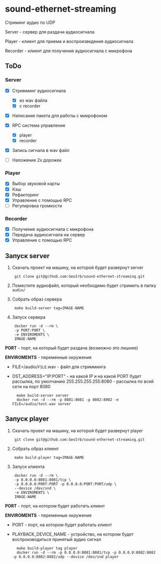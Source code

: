 # sound-ethernet-streaming

Стриминг аудио по UDP

Server - сервер для раздачи аудиосигнала

Player - клиент для приема и воспроизведения аудиосигнала

Recorder - клиент для получения аудиосигнала с микрофона

## ToDo
### Server

- [X] Стримминг аудиосигнала

  - [X] из wav файла
  - [X] с recorder

- [X] Написание пакета для работы с микрофоном
- [X] RPC система управление

  - [X] player
  - [X] recorder

- [X] Запись сигнала в wav файл
- [ ] Наложение 2х дорожек

### Player

- [X] Выбор звуковой карты
- [X] Кэш
- [X] Рефакторинг
- [X] Управление с помощью RPC
- [ ] Регулировка громкости

### Recorder

- [X] Получение аудиосигнала с микрофона
- [X] Передача аудиосигнала на сервер
- [X] Управление с помощью RPC

## Запуск server

1. Скачать проект на машину, на которой будет развернут server

        git clone git@github.com:GeoIrb/sound-ethernet-streaming.git
2. Поместите аудиофайл, который необходимо будет стримить в папку `audio/`

3. Собрать образ сервера

        make build-server tag=IMAGE-NAME
4. Запуск сервера

        docker run -d --rm \
        -p PORT:PORT \ 
        -e ENVIROMENTS \ 
        IMAGE-NAME

**PORT** - порт, на который будет раздача (возможно это лишнее)

**ENVIROMENTS** - переменные окружения

- FILE=/audio/`FILE`.wav - файл для стримминга
- DST_ADDRESS="IP:PORT" - на какой IP и на какой PORT будет рассылка, по умолчанию 255.255.255.255:8080 - рассылка по всей сети на порт 8080

        make build-server server
        docker run -d --rm -p 8081:8081 -p 8082:8082 -e FILE=/audio/test.wav server

## Запуск player

1. Скачать проект на машину, на которой будет развернут player

        git clone git@github.com:GeoIrb/sound-ethernet-streaming.git
2. Собрать образ клиент

        make build-player tag=IMAGE-NAME
3. Запуск клиента

        docker run -d --rm \
        -p 0.0.0.0:8081:8081/tcp \ 
        -p 0.0.0.0:PORT:PORT -p 0.0.0.0:PORT:PORT/udp \
        --device /dev/snd \
        -e ENVIROMENTS \
        IMAGE-NAME

**PORT** - порт, на котором будет работать клиент

**ENVIROMENTS** - переменные окружения

- PORT - порт, на котором будет работать клиент
- PLAYBACK_DEVICE_NAME - устройство, на котором будет воспроизводиться принятый аудио сигнал

        make build-player tag player
        docker run -d --rm -p 0.0.0.0:8081:8081/tcp -p 0.0.0.0:8082:8082 -p 0.0.0.0:8082:8082/udp --device /dev/snd player
